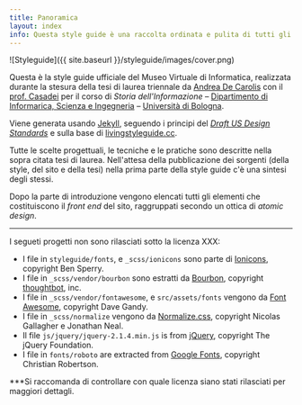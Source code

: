 ```yaml
---
title: Panoramica
layout: index
info: Questa style guide è una raccolta ordinata e pulita di tutti gli elementi grafici e del codice che li implementa. Lo scopo è quello di riuscire a dare continuità e consistenza nel tempo all'interfaccia del Museo Virtuale di Informatica.
---
```


![Styleguide]({{ site.baseurl }}/styleguide/images/cover.png)

Questa è la style guide ufficiale del Museo Virtuale di Informatica, realizzata durante la stesura della tesi di laurea triennale da [Andrea De Carolis](http://decaro.la) con il [prof. Casadei](http://www.cs.unibo.it/casadei/) per il corso di _Storia dell'Informazione_ – [Dipartimento di Informarica, Scienza e Ingegneria](http://www.informatica.unibo.it/it) – [Università di Bologna](http://www.unibo.it).

Viene generata usando [Jekyll](http://jekyll.rb), seguendo i principi del _[Draft US Design Standards](https://standards.usa.gov/)_ e sulla base di [livingstyleguide.cc](http://livingstyleguide.cc).

Tutte le scelte progettuali, le tecniche e le pratiche sono descritte nella sopra citata tesi di laurea. Nell'attesa della pubblicazione dei sorgenti (della style, del sito e della tesi) nella prima parte della style guide c'è una sintesi degli stessi.

Dopo la parte di introduzione vengono elencati tutti gli elementi che costituiscono il _front end_ del sito, raggruppati secondo un ottica di _atomic design_.
___

I segueti progetti non sono rilasciati sotto la licenza XXX:

- I file in `styleguide/fonts`, e `_scss/ionicons` sono parte di [Ionicons](http://ionicons.com/), copyright Ben Sperry.
- I file in `_scss/vendor/bourbon` sono estratti da [Bourbon](http://bourbon.io/), copyright [thoughtbot](https://thoughtbot.com/), inc.
- I file in `_scss/vendor/fontawesome`, e `src/assets/fonts` vengono da [Font Awesome](http://fontawesome.io/), copyright Dave Gandy.
- I file in `_scss/normalize` vengono da [Normalize.css](https://github.com/necolas/normalize.css), copyright Nicolas Gallagher e Jonathan Neal.
- Il file `js/jquery/jquery-2.1.4.min.js` is from [jQuery](https://jquery.com/), copyright The jQuery Foundation.
- I file in `fonts/roboto` are extracted from [Google Fonts](https://fonts.google.com/specimen/Roboto), copyright Christian Robertson.

***Si raccomanda di controllare con quale licenza siano stati rilasciati per maggiori dettagli.